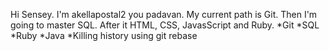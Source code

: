 Hi Sensey.
I'm akellapostal2 you padavan.
My current path is Git. Then I'm going to master SQL. After it HTML, CSS, JavasScript and Ruby.
*Git
*SQL
*Ruby
*Java
*Killing history using git rebase
